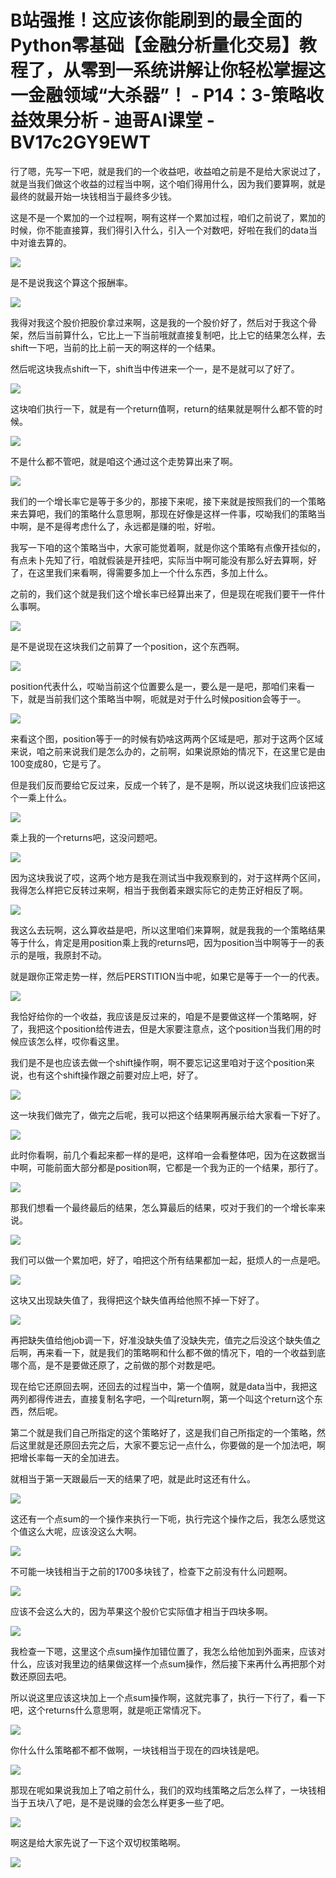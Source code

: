 # B站强推！这应该你能刷到的最全面的Python零基础【金融分析量化交易】教程了，从零到一系统讲解让你轻松掌握这一金融领域“大杀器”！ - P14：3-策略收益效果分析 - 迪哥AI课堂 - BV17c2GY9EWT

行了嗯，先写一下吧，就是我们的一个收益吧，收益咱之前是不是给大家说过了，就是当我们做这个收益的过程当中啊，这个咱们得用什么，因为我们要算啊，就是最终的就最开始一块钱相当于最终多少钱。

这是不是一个累加的一个过程啊，啊有这样一个累加过程，咱们之前说了，累加的时候，你不能直接算，我们得引入什么，引入一个对数吧，好啦在我们的data当中对谁去算的。



![](img/7744ae38c6b0d663ad8f33ad0b8faa3d_1.png)

是不是说我这个算这个报酬率。

![](img/7744ae38c6b0d663ad8f33ad0b8faa3d_3.png)

我得对我这个股价把股价拿过来啊，这是我的一个股价好了，然后对于我这个骨架，然后当前算什么，它比上一下当前哦就直接复制吧，比上它的结果怎么样，去shift一下吧，当前的比上前一天的啊这样的一个结果。

然后呢这块我点shift一下，shift当中传进来一个一，是不是就可以了好了。

![](img/7744ae38c6b0d663ad8f33ad0b8faa3d_5.png)

这块咱们执行一下，就是有一个return值啊，return的结果就是啊什么都不管的时候。

![](img/7744ae38c6b0d663ad8f33ad0b8faa3d_7.png)

不是什么都不管吧，就是咱这个通过这个走势算出来了啊。

![](img/7744ae38c6b0d663ad8f33ad0b8faa3d_9.png)

我们的一个增长率它是等于多少的，那接下来呢，接下来就是按照我们的一个策略来去算吧，我们的策略什么意思啊，那现在好像是这样一件事，哎呦我们的策略当中啊，是不是得考虑什么了，永远都是赚的啦，好啦。

我写一下咱的这个策略当中，大家可能觉着啊，就是你这个策略有点像开挂似的，有点未卜先知了行，咱就假装是开挂吧，实际当中啊可能没有那么好去算啊，好了，在这里我们来看啊，得需要多加上一个什么东西，多加上什么。

之前的，我们这个就是我们这个增长率已经算出来了，但是现在呢我们要干一件什么事啊。

![](img/7744ae38c6b0d663ad8f33ad0b8faa3d_11.png)

是不是说现在这块我们之前算了一个position，这个东西啊。

![](img/7744ae38c6b0d663ad8f33ad0b8faa3d_13.png)

position代表什么，哎呦当前这个位置要么是一，要么是一是吧，那咱们来看一下，就是当前我们这个策略当中啊，呃就是对于什么时候position会等于一。



![](img/7744ae38c6b0d663ad8f33ad0b8faa3d_15.png)

来看这个图，position等于一的时候有奶啥这两两个区域是吧，那对于这两个区域来说，咱之前来说我们是怎么办的，之前啊，如果说原始的情况下，在这里它是由100变成80，它是亏了。

但是我们反而要给它反过来，反成一个转了，是不是啊，所以说这块我们应该把这个一乘上什么。

![](img/7744ae38c6b0d663ad8f33ad0b8faa3d_17.png)

乘上我的一个returns吧，这没问题吧。

![](img/7744ae38c6b0d663ad8f33ad0b8faa3d_19.png)

因为这块我说了哎，这两个地方是我在测试当中我观察到的，对于这样两个区间，我得怎么样把它反转过来啊，相当于我倒着来跟实际它的走势正好相反了啊。



![](img/7744ae38c6b0d663ad8f33ad0b8faa3d_21.png)

我这么去玩啊，这么算收益是吧，所以这里咱们来算啊，就是我我的一个策略结果等于什么，肯定是用position乘上我的returns吧，因为position当中啊等于一的表示的是哦，我原封不动。

就是跟你正常走势一样，然后PERSTITION当中呢，如果它是等于一个一的代表。

![](img/7744ae38c6b0d663ad8f33ad0b8faa3d_23.png)

我恰好给你的一个收益，我应该是反过来的，咱是不是要做这样一个策略啊，好了，我把这个position给传进去，但是大家要注意点，这个position当我们用的时候应该怎么样，哎你看这里。

我们是不是也应该去做一个shift操作啊，啊不要忘记这里咱对于这个position来说，也有这个shift操作跟之前要对应上吧，好了。



![](img/7744ae38c6b0d663ad8f33ad0b8faa3d_25.png)

这一块我们做完了，做完之后呢，我可以把这个结果啊再展示给大家看一下好了。

![](img/7744ae38c6b0d663ad8f33ad0b8faa3d_27.png)

此时你看啊，前几个看起来都一样的是吧，这样咱一会看整体吧，因为在这数据当中啊，可能前面大部分都是position啊，它都是一个我为正的一个结果，那行了。



![](img/7744ae38c6b0d663ad8f33ad0b8faa3d_29.png)

那我们想看一个最终最后的结果，怎么算最后的结果，哎对于我们的一个增长率来说。

![](img/7744ae38c6b0d663ad8f33ad0b8faa3d_31.png)

我们可以做一个累加吧，好了，咱把这个所有结果都加一起，挺烦人的一点是吧。

![](img/7744ae38c6b0d663ad8f33ad0b8faa3d_33.png)

这块又出现缺失值了，我得把这个缺失值再给他照不掉一下好了。

![](img/7744ae38c6b0d663ad8f33ad0b8faa3d_35.png)

再把缺失值给他job调一下，好准没缺失值了没缺失完，值完之后没这个缺失值之后啊，再来看一下，就是我们的策略啊和什么都不做的情况下，咱的一个收益到底哪个高，是不是要做还原了，之前做的那个对数是吧。

现在给它还原回去啊，还回去的过程当中，第一个值啊，就是data当中，我把这两列都得传进去，直接复制名字吧，一个叫return啊，第一个叫这个return这个东西，然后呢。

第二个就是我们自己所指定的这个策略好了，这是我们自己所指定的一个策略，然后这里就是还原回去完之后，大家不要忘记一点什么，你要做的是一个加法吧，啊把增长率每一天的全加进去。

就相当于第一天跟最后一天的结果了吧，就是此时这还有什么。

![](img/7744ae38c6b0d663ad8f33ad0b8faa3d_37.png)

这还有一个点sum的一个操作来执行一下呃，执行完这个操作之后，我怎么感觉这个值这么大呢，应该没这么大啊。



![](img/7744ae38c6b0d663ad8f33ad0b8faa3d_39.png)

不可能一块钱相当于之前的1700多块钱了，检查下之前没有什么问题啊。

![](img/7744ae38c6b0d663ad8f33ad0b8faa3d_41.png)

应该不会这么大的，因为苹果这个股价它实际值才相当于四块多啊。

![](img/7744ae38c6b0d663ad8f33ad0b8faa3d_43.png)

我检查一下嗯，这里这个点sum操作加错位置了，我怎么给他加到外面来，应该对什么，应该对我里边的结果做这样一个点sum操作，然后接下来再什么再把那个对数还原回去吧。

所以说这里应该这块加上一个点sum操作啊，这就完事了，执行一下行了，看一下吧，这个returns什么意思啊，就是呃正常情况下。



![](img/7744ae38c6b0d663ad8f33ad0b8faa3d_45.png)

你什么什么策略都不都不做啊，一块钱相当于现在的四块钱是吧。

![](img/7744ae38c6b0d663ad8f33ad0b8faa3d_47.png)

那现在呢如果说我加上了咱之前什么，我们的双均线策略之后怎么样了，一块钱相当于五块八了吧，是不是说赚的会怎么样更多一些了吧。



![](img/7744ae38c6b0d663ad8f33ad0b8faa3d_49.png)

啊这是给大家先说了一下这个双切权策略啊。

![](img/7744ae38c6b0d663ad8f33ad0b8faa3d_51.png)
